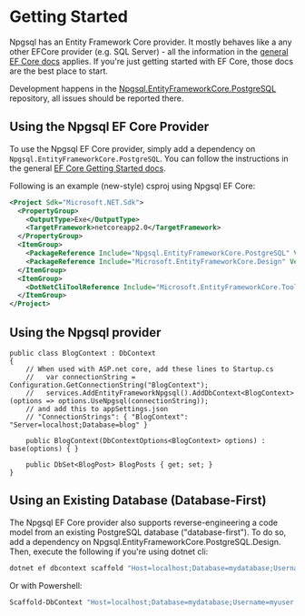 # Getting Started

Npgsql has an Entity Framework Core provider. It mostly behaves like a any other EFCore provider (e.g. SQL Server) - all the information in the [general EF Core docs](https://docs.microsoft.com/en-us/ef/core/index) applies. If you're just getting started with EF Core, those docs are the best place to start.

Development happens in the [Npgsql.EntityFrameworkCore.PostgreSQL](https://github.com/npgsql/Npgsql.EntityFrameworkCore.PostgreSQL) repository, all issues should be reported there.

## Using the Npgsql EF Core Provider

To use the Npgsql EF Core provider, simply add a dependency on `Npgsql.EntityFrameworkCore.PostgreSQL`. You can follow the instructions in the general [EF Core Getting Started docs](https://docs.microsoft.com/en-us/ef/core/get-started/).

Following is an example (new-style) csproj using Npgsql EF Core:

```xml
<Project Sdk="Microsoft.NET.Sdk">
  <PropertyGroup>
    <OutputType>Exe</OutputType>
    <TargetFramework>netcoreapp2.0</TargetFramework>
  </PropertyGroup>
  <ItemGroup>
    <PackageReference Include="Npgsql.EntityFrameworkCore.PostgreSQL" Version="2.0.0" />
    <PackageReference Include="Microsoft.EntityFrameworkCore.Design" Version="2.0.0" />
  </ItemGroup>
  <ItemGroup>
    <DotNetCliToolReference Include="Microsoft.EntityFrameworkCore.Tools.DotNet" Version="2.0.0" />
  </ItemGroup>
</Project>
```

## Using the Npgsql provider

    public class BlogContext : DbContext
    {
        // When used with ASP.net core, add these lines to Startup.cs
        //   var connectionString = Configuration.GetConnectionString("BlogContext");
        //   services.AddEntityFrameworkNpgsql().AddDbContext<BlogContext>(options => options.UseNpgsql(connectionString));
        // and add this to appSettings.json
        // "ConnectionStrings": { "BlogContext": "Server=localhost;Database=blog" }
        
        public BlogContext(DbContextOptions<BlogContext> options) : base(options) { }
        
        public DbSet<BlogPost> BlogPosts { get; set; }     
    }
    
## Using an Existing Database (Database-First)

The Npgsql EF Core provider also supports reverse-engineering a code model from an existing PostgreSQL database ("database-first"). To do so, add a dependency on Npgsql.EntityFrameworkCore.PostgreSQL.Design. Then, execute the following if you're using dotnet cli:

```bash
dotnet ef dbcontext scaffold "Host=localhost;Database=mydatabase;Username=myuser;Password=mypassword" Npgsql.EntityFrameworkCore.PostgreSQL
```

Or with Powershell:

```powershell
Scaffold-DbContext "Host=localhost;Database=mydatabase;Username=myuser;Password=mypassword" Npgsql.EntityFrameworkCore.PostgreSQL
```
